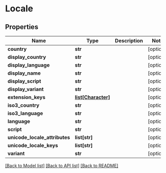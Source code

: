 # Locale

## Properties
Name | Type | Description | Notes
------------ | ------------- | ------------- | -------------
**country** | **str** |  | [optional] 
**display_country** | **str** |  | [optional] 
**display_language** | **str** |  | [optional] 
**display_name** | **str** |  | [optional] 
**display_script** | **str** |  | [optional] 
**display_variant** | **str** |  | [optional] 
**extension_keys** | [**list[Character]**](Character.md) |  | [optional] 
**iso3_country** | **str** |  | [optional] 
**iso3_language** | **str** |  | [optional] 
**language** | **str** |  | [optional] 
**script** | **str** |  | [optional] 
**unicode_locale_attributes** | **list[str]** |  | [optional] 
**unicode_locale_keys** | **list[str]** |  | [optional] 
**variant** | **str** |  | [optional] 

[[Back to Model list]](../README.md#documentation-for-models) [[Back to API list]](../README.md#documentation-for-api-endpoints) [[Back to README]](../README.md)


